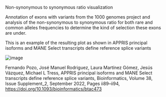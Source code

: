 Non-synonymous to synonymous ratio visualization

Annotation of exons with variants from the 1000 genomes project and analysis of the non-synonymous to synonymous ratio for both rare and common alleles frequencies to determine the kind of selection these exons are under.

This is an example of the resulting plot as shown in APPRIS principal isoforms and MANE Select transcripts define reference splice variants

![image](https://user-images.githubusercontent.com/113434834/193051987-40aa6e11-0722-4f8b-9d69-c17cd44c2923.png)




Fernando Pozo, José Manuel Rodriguez, Laura Martínez Gómez, Jesús Vázquez, Michael L Tress, APPRIS principal isoforms and MANE Select transcripts define reference splice variants, Bioinformatics, Volume 38, Issue Supplement_2, September 2022, Pages ii89–ii94, https://doi.org/10.1093/bioinformatics/btac473

